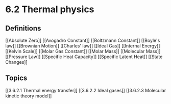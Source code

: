 # 6.2 Thermal physics
## Definitions
[[Absolute Zero]]
[[Avogadro Constant]]
[[Boltzmann Constant]]
[[Boyle's law]]
[[Brownian Motion]]
[[Charles' law]]
[[Ideal Gas]]
[[Internal Energy]]
[[Kelvin Scale]]
[[Molar Gas Constant]]
[[Molar Mass]]
[[Molecular Mass]]
[[Pressure Law]]
[[Specific Heat Capacity]]
[[Specific Latent Heat]]
[[State Changes]]

## Topics
[[3.6.2.1 Thermal energy transfer]]
[[3.6.2.2 Ideal gases]]
[[3.6.2.3 Molecular kinetic theory model]]